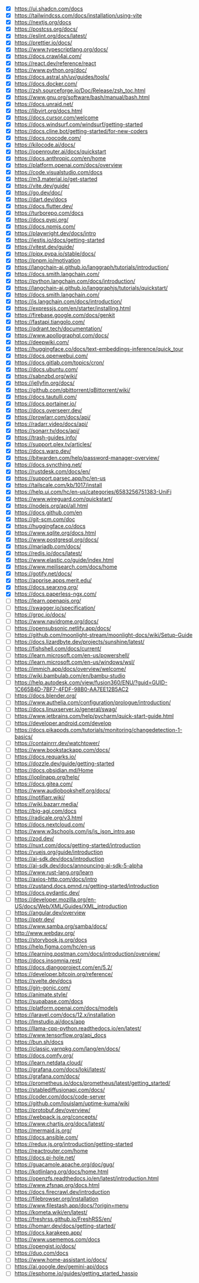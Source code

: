 - [x] https://ui.shadcn.com/docs
- [x] https://tailwindcss.com/docs/installation/using-vite
- [x] https://nextjs.org/docs
- [x] https://postcss.org/docs/
- [x] https://eslint.org/docs/latest/
- [x] https://prettier.io/docs/
- [x] https://www.typescriptlang.org/docs/
- [x] https://docs.crawl4ai.com/
- [x] https://react.dev/reference/react
- [x] https://www.python.org/doc/
- [x] https://docs.astral.sh/uv/guides/tools/
- [x] https://docs.docker.com/
- [x] https://zsh.sourceforge.io/Doc/Release/zsh_toc.html
- [x] https://www.gnu.org/software/bash/manual/bash.html
- [x] https://docs.unraid.net/
- [x] https://libvirt.org/docs.html
- [x] https://docs.cursor.com/welcome
- [x] https://docs.windsurf.com/windsurf/getting-started
- [x] https://docs.cline.bot/getting-started/for-new-coders
- [x] https://docs.roocode.com/
- [x] https://kilocode.ai/docs/
- [x] https://openrouter.ai/docs/quickstart
- [x] https://docs.anthropic.com/en/home
- [x] https://platform.openai.com/docs/overview
- [x] https://code.visualstudio.com/docs
- [x] https://m3.material.io/get-started
- [x] https://vite.dev/guide/
- [x] https://go.dev/doc/
- [x] https://dart.dev/docs
- [x] https://docs.flutter.dev/
- [x] https://turborepo.com/docs
- [x] https://docs.pypi.org/
- [x] https://docs.npmjs.com/
- [x] https://playwright.dev/docs/intro
- [x] https://jestjs.io/docs/getting-started
- [x] https://vitest.dev/guide/
- [x] https://pipx.pypa.io/stable/docs/
- [x] https://pnpm.io/motivation
- [x] https://langchain-ai.github.io/langgraph/tutorials/introduction/
- [x] https://docs.smith.langchain.com/
- [x] https://python.langchain.com/docs/introduction/
- [x] https://langchain-ai.github.io/langgraphjs/tutorials/quickstart/
- [x] https://docs.smith.langchain.com/
- [x] https://js.langchain.com/docs/introduction/
- [x] https://expressjs.com/en/starter/installing.html
- [x] https://firebase.google.com/docs/genkit
- [x] https://fastapi.tiangolo.com/
- [x] https://qdrant.tech/documentation/
- [x] https://www.apollographql.com/docs/
- [x] https://deepwiki.com/
- [x] https://huggingface.co/docs/text-embeddings-inference/quick_tour
- [x] https://docs.openwebui.com/
- [x] https://docs.gitlab.com/topics/cron/
- [x] https://docs.ubuntu.com/
- [x] https://sabnzbd.org/wiki/
- [x] https://jellyfin.org/docs/
- [x] https://github.com/qbittorrent/qBittorrent/wiki/
- [x] https://docs.tautulli.com/
- [x] https://docs.portainer.io/
- [x] https://docs.overseerr.dev/
- [x] https://prowlarr.com/docs/api/
- [x] https://radarr.video/docs/api/
- [x] https://sonarr.tv/docs/api/
- [x] https://trash-guides.info/
- [x] https://support.plex.tv/articles/
- [x] https://docs.warp.dev/
- [x] https://bitwarden.com/help/password-manager-overview/
- [x] https://docs.syncthing.net/
- [x] https://rustdesk.com/docs/en/
- [x] https://support.parsec.app/hc/en-us
- [x] https://tailscale.com/kb/1017/install
- [x] https://help.ui.com/hc/en-us/categories/6583256751383-UniFi
- [x] https://www.wireguard.com/quickstart/
- [x] https://nodejs.org/api/all.html
- [x] https://docs.github.com/en
- [x] https://git-scm.com/doc
- [x] https://huggingface.co/docs
- [x] https://www.sqlite.org/docs.html
- [x] https://www.postgresql.org/docs/
- [x] https://mariadb.com/docs/
- [x] https://redis.io/docs/latest/
- [x] https://www.elastic.co/guide/index.html
- [x] https://www.meilisearch.com/docs/home
- [x] https://gotify.net/docs/
- [x] https://apprise.apps.merit.edu/
- [x] https://docs.searxng.org/
- [x] https://docs.paperless-ngx.com/
- [ ] https://learn.openapis.org/
- [ ] https://swagger.io/specification/
- [ ] https://grpc.io/docs/
- [ ] https://www.navidrome.org/docs/
- [ ] https://opensubsonic.netlify.app/docs/
- [ ] https://github.com/moonlight-stream/moonlight-docs/wiki/Setup-Guide
- [ ] https://docs.lizardbyte.dev/projects/sunshine/latest/
- [ ] https://fishshell.com/docs/current/
- [ ] https://learn.microsoft.com/en-us/powershell/
- [ ] https://learn.microsoft.com/en-us/windows/wsl/
- [ ] https://immich.app/docs/overview/welcome/
- [ ] https://wiki.bambulab.com/en/bambu-studio
- [ ] https://help.autodesk.com/view/fusion360/ENU/?guid=GUID-1C665B4D-7BF7-4FDF-98B0-AA7EE12B5AC2
- [ ] https://docs.blender.org/
- [ ] https://www.authelia.com/configuration/prologue/introduction/
- [ ] https://docs.linuxserver.io/general/swag/
- [ ] https://www.jetbrains.com/help/pycharm/quick-start-guide.html
- [ ] https://developer.android.com/develop
- [ ] https://docs.pikapods.com/tutorials/monitoring/changedetection-1-basics/
- [ ] https://containrrr.dev/watchtower/
- [ ] https://www.bookstackapp.com/docs/
- [ ] https://docs.requarks.io/
- [ ] https://dozzle.dev/guide/getting-started
- [ ] https://docs.obsidian.md/Home
- [ ] https://joplinapp.org/help/
- [ ] https://docs.gitea.com/
- [ ] https://www.audiobookshelf.org/docs/
- [ ] https://notifiarr.wiki/
- [ ] https://wiki.bazarr.media/
- [ ] https://big-agi.com/docs
- [ ] https://radicale.org/v3.html
- [ ] https://docs.nextcloud.com/
- [ ] https://www.w3schools.com/js/js_json_intro.asp
- [ ] https://zod.dev/
- [ ] https://nuxt.com/docs/getting-started/introduction
- [ ] https://vuejs.org/guide/introduction
- [ ] https://ai-sdk.dev/docs/introduction
- [ ] https://ai-sdk.dev/docs/announcing-ai-sdk-5-alpha
- [ ] https://www.rust-lang.org/learn
- [ ] https://axios-http.com/docs/intro
- [ ] https://zustand.docs.pmnd.rs/getting-started/introduction
- [ ] https://docs.pydantic.dev/
- [ ] https://developer.mozilla.org/en-US/docs/Web/XML/Guides/XML_introduction
- [ ] https://angular.dev/overview
- [ ] https://pptr.dev/
- [ ] https://www.samba.org/samba/docs/
- [ ] http://www.webdav.org/
- [ ] https://storybook.js.org/docs
- [ ] https://help.figma.com/hc/en-us
- [ ] https://learning.postman.com/docs/introduction/overview/
- [ ] https://docs.insomnia.rest/
- [ ] https://docs.djangoproject.com/en/5.2/
- [ ] https://developer.bitcoin.org/reference/
- [ ] https://svelte.dev/docs
- [ ] https://gin-gonic.com/
- [ ] https://animate.style/
- [ ] https://supabase.com/docs
- [ ] https://platform.openai.com/docs/models
- [ ] https://laravel.com/docs/12.x/installation
- [ ] https://lmstudio.ai/docs/app
- [ ] https://llama-cpp-python.readthedocs.io/en/latest/
- [ ] https://www.tensorflow.org/api_docs
- [ ] https://bun.sh/docs
- [ ] https://classic.yarnpkg.com/lang/en/docs/
- [ ] https://docs.comfy.org/
- [ ] https://learn.netdata.cloud/
- [ ] https://grafana.com/docs/loki/latest/
- [ ] https://grafana.com/docs/
- [ ] https://prometheus.io/docs/prometheus/latest/getting_started/
- [ ] https://stablediffusionapi.com/docs/
- [ ] https://coder.com/docs/code-server
- [ ] https://github.com/louislam/uptime-kuma/wiki
- [ ] https://protobuf.dev/overview/
- [ ] https://webpack.js.org/concepts/
- [ ] https://www.chartjs.org/docs/latest/
- [ ] https://mermaid.js.org/
- [ ] https://docs.ansible.com/
- [ ] https://redux.js.org/introduction/getting-started
- [ ] https://reactrouter.com/home
- [ ] https://docs.pi-hole.net/
- [ ] https://guacamole.apache.org/doc/gug/
- [ ] https://kotlinlang.org/docs/home.html
- [ ] https://openzfs.readthedocs.io/en/latest/introduction.html
- [ ] https://www.zfsnap.org/docs.html
- [ ] https://docs.firecrawl.dev/introduction
- [ ] https://filebrowser.org/installation
- [ ] https://www.filestash.app/docs/?origin=menu
- [ ] https://kometa.wiki/en/latest/
- [ ] https://freshrss.github.io/FreshRSS/en/
- [ ] https://homarr.dev/docs/getting-started/
- [ ] https://docs.karakeep.app/
- [ ] https://www.usememos.com/docs
- [ ] https://opengist.io/docs/
- [ ] https://duo.com/docs
- [ ] https://www.home-assistant.io/docs/
- [ ] https://ai.google.dev/gemini-api/docs
- [ ] https://esphome.io/guides/getting_started_hassio
